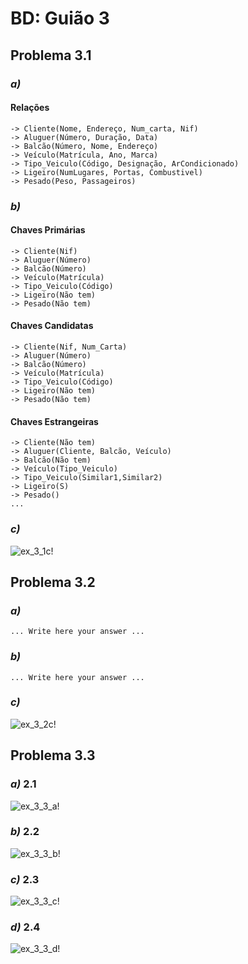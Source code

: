 # BD: Guião 3


## ​Problema 3.1
 
### *a)*
#### Relações
```
-> Cliente(Nome, Endereço, Num_carta, Nif)
-> Aluguer(Número, Duração, Data)
-> Balcão(Número, Nome, Endereço)
-> Veículo(Matrícula, Ano, Marca)
-> Tipo_Veiculo(Código, Designação, ArCondicionado)
-> Ligeiro(NumLugares, Portas, Combustivel)
-> Pesado(Peso, Passageiros)
```


### *b)* 
#### Chaves Primárias
```
-> Cliente(Nif)
-> Aluguer(Número)
-> Balcão(Número)
-> Veículo(Matrícula)
-> Tipo_Veiculo(Código)
-> Ligeiro(Não tem)
-> Pesado(Não tem)
```
#### Chaves Candidatas
```
-> Cliente(Nif, Num_Carta)
-> Aluguer(Número)
-> Balcão(Número)
-> Veículo(Matrícula)
-> Tipo_Veiculo(Código)
-> Ligeiro(Não tem)
-> Pesado(Não tem)
```
#### Chaves Estrangeiras
```
-> Cliente(Não tem)
-> Aluguer(Cliente, Balcão, Veículo)
-> Balcão(Não tem)
-> Veículo(Tipo_Veiculo)
-> Tipo_Veiculo(Similar1,Similar2)
-> Ligeiro(S)
-> Pesado()
...
```

### *c)* 

![ex_3_1c!](ex_3_1c.jpg "AnImage")


## ​Problema 3.2

### *a)*

```
... Write here your answer ...
```


### *b)* 

```
... Write here your answer ...
```


### *c)* 

![ex_3_2c!](ex_3_2c.jpg "AnImage")


## ​Problema 3.3


### *a)* 2.1

![ex_3_3_a!](ex_3_3a.jpg "AnImage")

### *b)* 2.2

![ex_3_3_b!](ex_3_3b.jpg "AnImage")

### *c)* 2.3

![ex_3_3_c!](ex_3_3c.jpg "AnImage")

### *d)* 2.4

![ex_3_3_d!](ex_3_3d.jpg "AnImage")